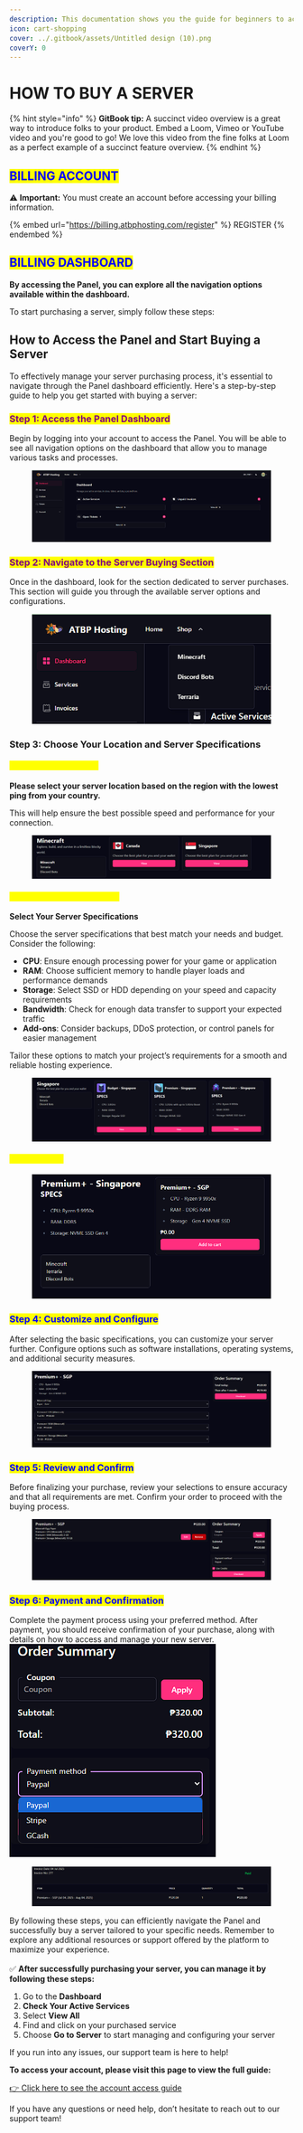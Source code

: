 ```yaml
---
description: This documentation shows you the guide for beginners to access the ATBP Panel.
icon: cart-shopping
cover: ../.gitbook/assets/Untitled design (10).png
coverY: 0
---
```


# HOW TO BUY A SERVER



{% hint style="info" %}
**GitBook tip:** A succinct video overview is a great way to introduce folks to your product. Embed a Loom, Vimeo or YouTube video and you're good to go! We love this video from the fine folks at Loom as a perfect example of a succinct feature overview.
{% endhint %}

## <mark style="color:blue;">BILLING ACCOUNT</mark>

⚠️ **Important:** You must create an account before accessing your billing information.

{% embed url="https://billing.atbphosting.com/register" %}
REGISTER
{% endembed %}

## <mark style="color:blue;">BILLING DASHBOARD</mark>

**By accessing the Panel, you can explore all the navigation options available within the dashboard.**

To start purchasing a server, simply follow these steps:

## How to Access the Panel and Start Buying a Server

To effectively manage your server purchasing process, it's essential to navigate through the Panel dashboard efficiently. Here's a step-by-step guide to help you get started with buying a server:

### <mark style="color:purple;">Step 1: Access the Panel Dashboard</mark>

Begin by logging into your account to access the Panel. You will be able to see all navigation options on the dashboard that allow you to manage various tasks and processes.

<figure><img src="../.gitbook/assets/image (30).png" alt=""><figcaption></figcaption></figure>

### <mark style="color:purple;">Step 2: Navigate to the Server Buying Section</mark>

Once in the dashboard, look for the section dedicated to server purchases. This section will guide you through the available server options and configurations.

<figure><img src="../.gitbook/assets/image (32).png" alt=""><figcaption></figcaption></figure>

### Step 3: Choose Your Location and Server Specifications

#### <mark style="color:yellow;">A. Select your Location</mark>

**Please select your server location based on the region with the lowest ping from your country.**

This will help ensure the best possible speed and performance for your connection.



<figure><img src="../.gitbook/assets/image (33).png" alt=""><figcaption></figcaption></figure>

#### <mark style="color:yellow;">B. Select  your specifications</mark>

**Select Your Server Specifications**

Choose the server specifications that best match your needs and budget. Consider the following:

* **CPU**: Ensure enough processing power for your game or application
* **RAM**: Choose sufficient memory to handle player loads and performance demands
* **Storage**: Select SSD or HDD depending on your speed and capacity requirements
* **Bandwidth**: Check for enough data transfer to support your expected traffic
* **Add-ons**: Consider backups, DDoS protection, or control panels for easier management

Tailor these options to match your project’s requirements for a smooth and reliable hosting experience.

<figure><img src="../.gitbook/assets/image (34).png" alt=""><figcaption></figcaption></figure>

#### <mark style="color:yellow;">C. Add to Cart</mark>

<figure><img src="../.gitbook/assets/image (36).png" alt=""><figcaption></figcaption></figure>

### <mark style="color:blue;">Step 4: Customize and Configure</mark>

After selecting the basic specifications, you can customize your server further. Configure options such as software installations, operating systems, and additional security measures.

<figure><img src="../.gitbook/assets/image (37).png" alt=""><figcaption></figcaption></figure>

### <mark style="color:blue;">Step 5: Review and Confirm</mark>

Before finalizing your purchase, review your selections to ensure accuracy and that all requirements are met. Confirm your order to proceed with the buying process.

<figure><img src="../.gitbook/assets/image (40).png" alt=""><figcaption></figcaption></figure>

### <mark style="color:blue;">Step 6: Payment and Confirmation</mark>

Complete the payment process using your preferred method. After payment, you should receive confirmation of your purchase, along with details on how to access and manage your new server.\
![](<../.gitbook/assets/image (41).png>)

<figure><img src="../.gitbook/assets/image (42).png" alt=""><figcaption></figcaption></figure>

By following these steps, you can efficiently navigate the Panel and successfully buy a server tailored to your specific needs. Remember to explore any additional resources or support offered by the platform to maximize your experience.\
\
✅ **After successfully purchasing your server, you can manage it by following these steps:**

1. Go to the **Dashboard**
2. **Check Your Active Services**
3. Select **View All**
4. Find and click on your purchased service
5. Choose **Go to Server** to start managing and configuring your server

If you run into any issues, our support team is here to help!

**To access your account, please visit this page to view the full guide:**

[👉 Click here to see the account access guide](../access-to-your-account.md)

If you have any questions or need help, don’t hesitate to reach out to our support team!
